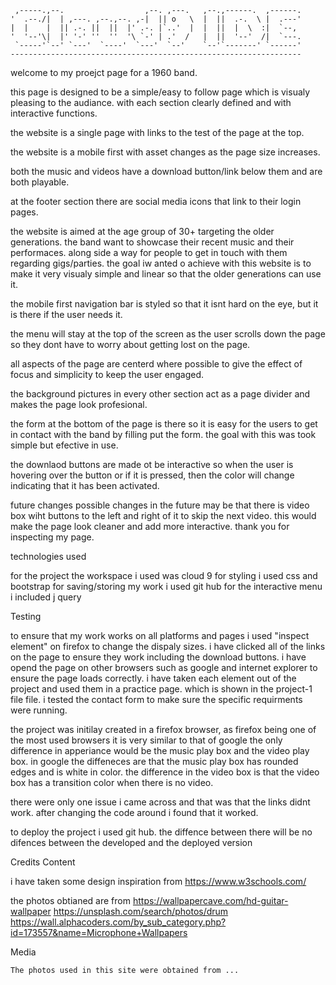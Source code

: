      ,-----.,--.                  ,--. ,---.   ,--.,------.  ,------.
    '  .--./|  | ,---. ,--.,--. ,-|  || o   \  |  ||  .-.  \ |  .---'
    |  |    |  || .-. ||  ||  |' .-. |`..'  |  |  ||  |  \  :|  `--, 
    '  '--'\|  |' '-' ''  ''  '\ `-' | .'  /   |  ||  '--'  /|  `---.
     `-----'`--' `---'  `----'  `---'  `--'    `--'`-------' `------'
    ----------------------------------------------------------------- 


welcome to my proejct page for a 1960 band.

this page is designed to be a simple/easy to follow page which is visualy pleasing to the audiance.
with each section clearly defined and with interactive functions.

the website is a single page with links to the test of the page at the top.

the website is a mobile first with asset changes as the page size increases.

both the music and videos have a download button/link below them and are both playable.

at the footer section there are social media icons that link to their login pages.

the website is aimed at the age group of 30+ targeting the older generations. the band want to showcase their recent music and their performaces.
along side a way for people to get in touch with them regarding gigs/parties.
the goal iw anted o achieve with this website is to make it very visualy simple and linear so that the older generations can use it.

the mobile first navigation bar is styled so that it isnt hard on the eye, but it is there if the user needs it.

the menu will stay at the top of the screen as the user scrolls down the page
so they dont have to worry about getting lost on the page.

all aspects of the page are centerd where possible to give the effect of focus and simplicity to keep the user engaged.

the background pictures in every other section act as a page divider and makes the page look profesional.

the form at the bottom of the page is there so it is easy for the users to get in contact with the band by filling put the form.
the goal with this was took simple but efective in use.

the downlaod buttons are made ot be interactive so when the user is hovering over the button or if it is pressed, then the color will change
indicating that it has been activated.

future changes
 possible changes in the future may be that there is video box wiht buttons to the left and right of it to skip the next video.
 this would make the page look cleaner and add more interactive.
thank you for inspecting my page.


    
technologies used

for the project the workspace i used was cloud 9
for styling i used css and bootstrap 
for saving/storing my work i used git hub
for the interactive menu i included j query



Testing

to ensure that my work works on all platforms and pages i used "inspect element" on firefox to change the dispaly sizes. 
i have clicked all of the links on the page to ensure they work including the download buttons.
i have opend the page on other browsers such as google and internet explorer to ensure the page loads correctly.
i have taken each element out of the project and used them in a practice page. which is shown in the project-1 file file.
i tested the contact form to make sure the specific requirments were running.

the project was initilay created in a firefox browser, as firefox being one of the most used browsers it is very similar to that of google
the only difference in apperiance would be the music play box and the video play box.
in google the diffeneces are that the music play box has rounded edges and is white in color.
the difference in the video box is that the video box has a transition color when there is no video.

there were only one issue i came across and that was that the links didnt work. after changing the code around i found that it worked.



to deploy the project i used git hub. the diffence between there will be no difences between the developed and the deployed version


Credits
Content

i have taken some design inspiration from
https://www.w3schools.com/

the photos obtianed are from
https://wallpapercave.com/hd-guitar-wallpaper
https://unsplash.com/search/photos/drum
https://wall.alphacoders.com/by_sub_category.php?id=173557&name=Microphone+Wallpapers

    

Media

    The photos used in this site were obtained from ...






